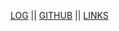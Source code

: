 [LOG](https://narendradzulqarnain.github.io/os232/TXT/mylog.txt) ||
[GITHUB](https://github.com/narendradzulqarnain/os232/) ||
[LINKS](https://narendradzulqarnain.github.io/os232/LINKS/)
